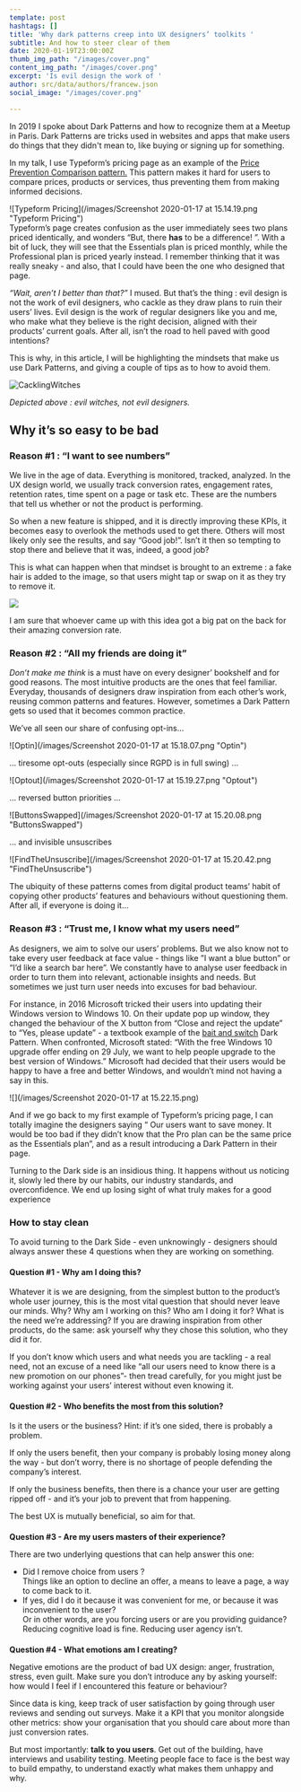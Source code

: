```yaml
---
template: post
hashtags: []
title: 'Why dark patterns creep into UX designers’ toolkits '
subtitle: And how to steer clear of them
date: 2020-01-19T23:00:00Z
thumb_img_path: "/images/cover.png"
content_img_path: "/images/cover.png"
excerpt: 'Is evil design the work of '
author: src/data/authors/francew.json
social_image: "/images/cover.png"

---
```

In 2019 I spoke about Dark Patterns and how to recognize them at a Meetup in Paris. Dark Patterns are tricks used in websites and apps that make users do things that they didn't mean to, like buying or signing up for something.

In my talk, I use Typeform’s pricing page as an example of the [Price Prevention Comparison pattern.](https://www.darkpatterns.org/types-of-dark-pattern/price-comparison-prevention) This pattern makes it hard for users to compare prices, products or services, thus preventing them from making informed decisions.

![Typeform Pricing](/images/Screenshot 2020-01-17 at 15.14.19.png "Typeform Pricing")  
Typeform’s page creates confusion as the user immediately sees two plans priced identically, and wonders “But, there **has** to be a difference! ”. With a bit of luck, they will see that the Essentials plan is priced monthly, while the Professional plan is priced yearly instead. I remember thinking that it was really sneaky - and also, that I could have been the one who designed that page.

_“Wait, aren’t I better than that?”_ I mused. But that’s the thing : evil design is not the work of evil designers, who cackle as they draw plans to ruin their users’ lives. Evil design is the work of regular designers like you and me, who make what they believe is the right decision, aligned with their products’ current goals. After all, isn’t the road to hell paved with good intentions?

This is why, in this article, I will be highlighting the mindsets that make us use Dark Patterns, and giving a couple of tips as to how to avoid them.

![CacklingWitches](https://media.giphy.com/media/2siCyPNKuSDJK4pk4X/giphy.gif "CacklingWitches")

_Depicted above : evil witches, not evil designers._

## **Why it’s so easy to be bad**

### **Reason #1 : “I want to see numbers”**

We live in the age of data. Everything is monitored, tracked, analyzed. In the UX design world, we usually track conversion rates, engagement rates, retention rates, time spent on a page or task etc. These are the numbers that tell us whether or not the product is performing.

So when a new feature is shipped, and it is directly improving these KPIs, it becomes easy to overlook the methods used to get there. Others will most likely only see the results, and say “Good job!”. Isn’t it then so tempting to stop there and believe that it was, indeed, a good job?

This is what can happen when that mindset is brought to an extreme : a fake hair is added to the image, so that users might tap or swap on it as they try to remove it.

![](/images/HairyAd.jpeg)

I am sure that whoever came up with this idea got a big pat on the back for their amazing conversion rate.

### **Reason #2 : “All my friends are doing it”**

_Don’t make me think_ is a must have on every designer’ bookshelf and for good reasons. The most intuitive products are the ones that feel familiar. Everyday, thousands of designers draw inspiration from each other’s work, reusing common patterns and features. However, sometimes a Dark Pattern gets so used that it becomes common practice.

We’ve all seen our share of confusing opt-ins...

![Optin](/images/Screenshot 2020-01-17 at 15.18.07.png "Optin")

… tiresome opt-outs (especially since RGPD is in full swing) ...

![Optout](/images/Screenshot 2020-01-17 at 15.19.27.png "Optout")

… reversed button priorities ...

![ButtonsSwapped](/images/Screenshot 2020-01-17 at 15.20.08.png "ButtonsSwapped")

… and invisible unsuscribes

![FindTheUnsuscribe](/images/Screenshot 2020-01-17 at 15.20.42.png "FindTheUnsuscribe")

The ubiquity of these patterns comes from digital product teams’ habit of copying other products’ features and behaviours without questioning them. After all, if everyone is doing it…

### **Reason #3 : “Trust me, I know what my users need”**

As designers, we aim to solve our users’ problems. But we also know not to take every user feedback at face value - things like ”I want a blue button” or “I’d like a search bar here”. We constantly have to analyse user feedback in order to turn them into relevant, actionable insights and needs. But sometimes we just turn user needs into excuses for bad behaviour.

For instance, in 2016 Microsoft tricked their users into updating their Windows version to Windows 10. On their update pop up window, they changed the behaviour of the X button from “Close and reject the update” to “Yes, please update” - a textbook example of the [bait and switch](https://www.darkpatterns.org/types-of-dark-pattern/bait-and-switch) Dark Pattern. When confronted, Microsoft stated: “With the free Windows 10 upgrade offer ending on 29 July, we want to help people upgrade to the best version of Windows.” Microsoft had decided that their users would be happy to have a free and better Windows, and wouldn’t mind not having a say in this.

![](/images/Screenshot 2020-01-17 at 15.22.15.png)

And if we go back to my first example of Typeform’s pricing page, I can totally imagine the designers saying “ Our users want to save money. It would be too bad if they didn’t know that the Pro plan can be the same price as the Essentials plan”, and as a result introducing a Dark Pattern in their page.

Turning to the Dark side is an insidious thing. It happens without us noticing it, slowly led there by our habits, our industry standards, and overconfidence. We end up losing sight of what truly makes for a good experience

### **How to stay clean**

To avoid turning to the Dark Side - even unknowingly - designers should always answer these 4 questions when they are working on something.

#### **Question #1 - Why am I doing this?**

Whatever it is we are designing, from the simplest button to the product’s whole user journey, this is the most vital question that should never leave our minds. Why? Why am I working on this? Who am I doing it for? What is the need we’re addressing? If you are drawing inspiration from other products, do the same: ask yourself why they chose this solution, who they did it for.

If you don’t know which users and what needs you are tackling - a real need, not an excuse of a need like “all our users need to know there is a new promotion on our phones”- then tread carefully, for you might just be working against your users’ interest without even knowing it.

#### **Question #2 - Who benefits the most from this solution?**

Is it the users or the business? Hint: if it’s one sided, there is probably a problem.

If only the users benefit, then your company is probably losing money along the way - but don’t worry, there is no shortage of people defending the company’s interest.

If only the business benefits, then there is a chance your user are getting ripped off - and it’s your job to prevent that from happening.

The best UX is mutually beneficial, so aim for that.

#### 

**Question #3 - Are my users masters of their experience?**

There are two underlying questions that can help answer this one:

* Did I remove choice from users ?  
  Things like an option to decline an offer, a means to leave a page, a way to come back to it.
* If yes, did I do it because it was convenient for me, or because it was inconvenient to the user?  
  Or in other words, are you forcing users or are you providing guidance? Reducing cognitive load is fine. Reducing user agency isn’t.

#### 

**Question #4 - What emotions am I creating?**

Negative emotions are the product of bad UX design: anger, frustration, stress, even guilt. Make sure you don’t introduce any by asking yourself: how would I feel if I encountered this feature or behaviour?

Since data is king, keep track of user satisfaction by going through user reviews and sending out surveys. Make it a KPI that you monitor alongside other metrics: show your organisation that you should care about more than just conversion rates.

But most importantly: **talk to you users**. Get out of the building, have interviews and usability testing. Meeting people face to face is the best way to build empathy, to understand exactly what makes them unhappy and why.